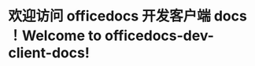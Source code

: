 # <a name="welcome-to-officedocs-dev-client-docs"></a><span data-ttu-id="4d898-101">欢迎访问 officedocs 开发客户端 docs ！</span><span class="sxs-lookup"><span data-stu-id="4d898-101">Welcome to officedocs-dev-client-docs!</span></span>